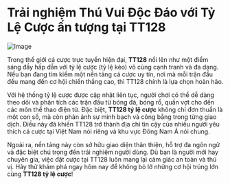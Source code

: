 # Trải nghiệm Thú Vui Độc Đáo với Tỷ Lệ Cược ấn tượng tại TT128

![Image](https://github.com/user-attachments/assets/bd51ea9f-0666-407b-a7a7-98ead6de688c)

Trong thế giới cá cược trực tuyến hiện đại, **TT128** nổi lên như một điểm sáng đầy hấp dẫn với tỷ lệ cược (tỷ lệ kèo) vô cùng cạnh tranh và đa dạng. Nếu bạn đang tìm kiếm một nền tảng cá cược uy tín, nơi mà mỗi trận đấu đều mang đến cơ hội chiến thắng cao, thì TT128 chính là lựa chọn hoàn hảo.

Với hệ thống tỷ lệ cược được cập nhật liên tục, người chơi có thể dễ dàng theo dõi và phân tích các trận đấu từ bóng đá, bóng rổ, quần vợt cho đến các môn thể thao điện tử. Đặc biệt, **TT128 tỷ lệ cược** không chỉ đơn thuần là một con số, mà còn phản ánh sự minh bạch và công bằng trong từng giao dịch. Điều này đã khiến TT128 trở thành địa chỉ tin cậy của nhiều người yêu thích cá cược tại Việt Nam nói riêng và khu vực Đông Nam Á nói chung.

Ngoài ra, nền tảng này còn sở hữu giao diện thân thiện, hỗ trợ đa ngôn ngữ và đặc biệt chú trọng đến trải nghiệm người dùng. Dù bạn là người mới hay chuyên gia, việc đặt cược tại TT128 luôn mang lại cảm giác an toàn và thú vị. Hãy thử khám phá ngay hôm nay để không bỏ lỡ những cơ hội trúng lớn cùng **TT128 tỷ lệ cược**!